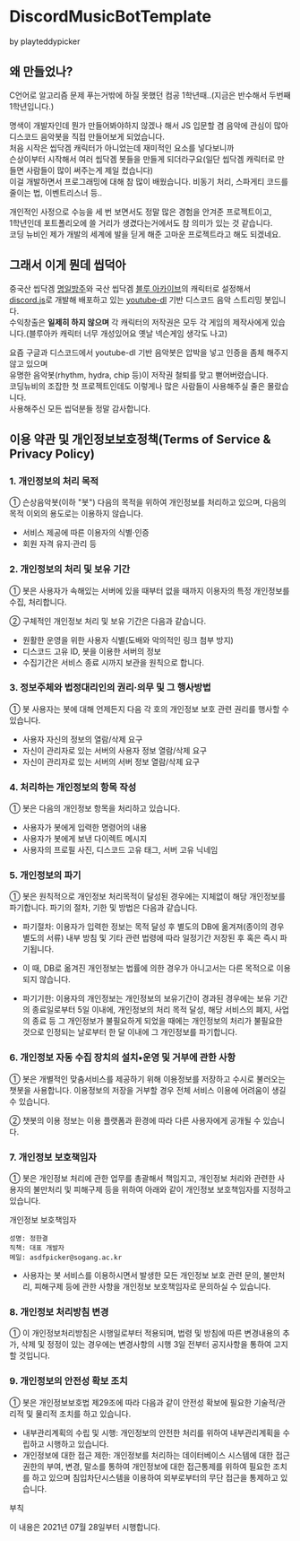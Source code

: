 # DiscordMusicBotTemplate 
by playteddypicker  
  
## 왜 만들었나?

C언어로 알고리즘 문제 푸는거밖에 하질 못했던 컴공 1학년때..(지금은 반수해서 두번째 1학년입니다.)  
  
명색이 개발자인데 뭔가 만들어봐야하지 않겠나 해서 JS 입문할 겸 음악에 관심이 많아 디스코드 음악봇을 직접 만들어보게 되었습니다.  
처음 시작은 씹닥겜 캐릭터가 아니었는데 재미적인 요소를 넣다보니까  
슨상이부터 시작해서 여러 씹닥겜 봇들을 만들게 되더라구요(일단 씹닥겜 캐릭터로 만들면 사람들이 많이 써주는게 제일 컸습니다)    
이걸 개발하면서 프로그래밍에 대해 참 많이 배웠습니다. 비동기 처리, 스파게티 코드를 줄이는 법, 이벤트리스너 등..  
  
개인적인 사정으로 수능을 세 번 보면서도 정말 많은 경험을 안겨준 프로젝트이고,   
1학년인데 포트폴리오에 쓸 거리가 생겼다는거에서도 참 의미가 있는 것 같습니다.  
코딩 뉴비인 제가 개발의 세계에 발을 딛게 해준 고마운 프로젝트라고 해도 되겠네요.


## 그래서 이게 뭔데 씹덕아
중국산 씹닥겜 [명일방주](https://www.arknights.kr/)와 국산 씹닥겜 [블루 아카이브](https://bluearchive.nexon.com/home)의 캐릭터로 설정해서  
[discord.js](https://discord.js.org/#/)로 개발해 배포하고 있는 [youtube-dl](https://youtube-dl.org/) 기반 디스코드 음악 스트리밍 봇입니다.    
수익창출은 **일제히 하지 않으며** 각 캐릭터의 저작권은 모두 각 게임의 제작사에게 있습니다.(블루아카 캐릭터 너무 개성있어요 옛날 넥슨게임 생각도 나고)  
  
요즘 구글과 디스코드에서 youtube-dl 기반 음악봇은 압박을 넣고 인증을 좀체 해주지 않고 있으며  
유명한 음악봇(rhythm, hydra, chip 등)이 저작권 철퇴를 맞고 뻗어버렸습니다.  
코딩뉴비의 조잡한 첫 프로젝트인데도 이렇게나 많은 사람들이 사용해주실 줄은 몰랐습니다.  
사용해주신 모든 씹덕분들 정말 감사합니다.

## 이용 약관 및 개인정보보호정책(Terms of Service & Privacy Policy)  
### 1. 개인정보의 처리 목적

① 슨상음악봇(이하 "봇") 다음의 목적을 위하여 개인정보를 처리하고 있으며, 다음의 목적 이외의 용도로는 이용하지 않습니다.
- 서비스 제공에 따른 이용자의 식별·인증
- 회원 자격 유지·관리 등

### 2. 개인정보의 처리 및 보유 기간  

① 봇은 사용자가 속해있는 서버에 있을 때부터 없을 때까지 이용자의 특정 개인정보를 수집, 처리합니다.

② 구체적인 개인정보 처리 및 보유 기간은 다음과 같습니다.

- 원활한 운영을 위한 사용자 식별(도배와 악의적인 링크 첨부 방지)
- 디스코드 고유 ID, 봇을 이용한 서버의 정보
- 수집기간은 서비스 종료 시까지 보관을 원칙으로 합니다.

 
### 3. 정보주체와 법정대리인의 권리·의무 및 그 행사방법

① 봇 사용자는 봇에 대해 언제든지 다음 각 호의 개인정보 보호 관련 권리를 행사할 수 있습니다.

- 사용자 자신의 정보의 열람/삭제 요구
- 자신이 관리자로 있는 서버의 사용자 정보 열람/삭제 요구
- 자신이 관리자로 있는 서버의 서버 정보 열람/삭제 요구
 
### 4. 처리하는 개인정보의 항목 작성

① 봇은 다음의 개인정보 항목을 처리하고 있습니다.

- 사용자가 봇에게 입력한 명령어의 내용
- 사용자가 봇에게 보낸 다이렉트 메시지
- 사용자의 프로필 사진, 디스코드 고유 태그, 서버 고유 닉네임

 
### 5. 개인정보의 파기

① 봇은 원칙적으로 개인정보 처리목적이 달성된 경우에는 지체없이 해당 개인정보를 파기합니다. 파기의 절차, 기한 및 방법은 다음과 같습니다.

- 파기절차: 이용자가 입력한 정보는 목적 달성 후 별도의 DB에 옮겨져(종이의 경우 별도의 서류) 내부 방침 및 기타 관련 법령에 따라 일정기간 저장된 후 혹은 즉시 파기됩니다. 
- 이 때, DB로 옮겨진 개인정보는 법률에 의한 경우가 아니고서는 다른 목적으로 이용되지 않습니다.

 
- 파기기한: 이용자의 개인정보는 개인정보의 보유기간이 경과된 경우에는 보유 기간의 종료일로부터 5일 이내에, 개인정보의 처리 목적 달성, 해당 서비스의 폐지, 사업의 종료 등 그 개인정보가 불필요하게 되었을 때에는 개인정보의 처리가 불필요한 것으로 인정되는 날로부터 한 달 이내에 그 개인정보를 파기합니다.

 
### 6. 개인정보 자동 수집 장치의 설치•운영 및 거부에 관한 사항

① 봇은 개별적인 맞춤서비스를 제공하기 위해 이용정보를 저장하고 수시로 불러오는 챗봇을 사용합니다. 이용정보의 저장을 거부할 경우 전체 서비스 이용에 어려움이 생길 수 있습니다.

② 챗봇의 이용 정보는 이용 플랫폼과 환경에 따라 다른 사용자에게 공개될 수 있습니다.

### 7. 개인정보 보호책임자

① 봇은 개인정보 처리에 관한 업무를 총괄해서 책임지고, 개인정보 처리와 관련한 사용자의 불만처리 및 피해구제 등을 위하여 아래와 같이 개인정보 보호책임자를 지정하고 있습니다.

개인정보 보호책임자

    성명: 정한결
    직책: 대표 개발자
    메일: asdfpicker@sogang.ac.kr

 
- 사용자는 봇 서비스를 이용하시면서 발생한 모든 개인정보 보호 관련 문의, 불만처리, 피해구제 등에 관한 사항을 개인정보 보호책임자로 문의하실 수 있습니다.

### 8. 개인정보 처리방침 변경

① 이 개인정보처리방침은 시행일로부터 적용되며, 법령 및 방침에 따른 변경내용의 추가, 삭제 및 정정이 있는 경우에는 변경사항의 시행 3일 전부터 공지사항을 통하여 고지할 것입니다.

### 9. 개인정보의 안전성 확보 조치

① 봇은 개인정보보호법 제29조에 따라 다음과 같이 안전성 확보에 필요한 기술적/관리적 및 물리적 조치를 하고 있습니다.

- 내부관리계획의 수립 및 시행: 개인정보의 안전한 처리를 위하여 내부관리계획을 수립하고 시행하고 있습니다.
- 개인정보에 대한 접근 제한: 개인정보를 처리하는 데이터베이스 시스템에 대한 접근권한의 부여, 변경, 말소를 통하여 개인정보에 대한 접근통제를 위하여 필요한 조치를 하고 있으며 침입차단시스템을 이용하여 외부로부터의 무단 접근을 통제하고 있습니다.

 
부칙

이 내용은 2021년 07월 28일부터 시행합니다.
